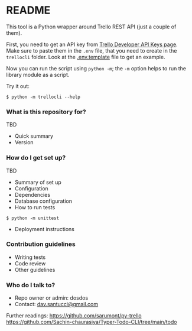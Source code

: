 # README #

This tool is a Python wrapper around Trello REST API (just a couple of them).

First, you need to get an API key from [Trello Developer API Keys page](https://trello.com/app-key).
Make sure to paste them in the `.env` file, that you need to create in the `trellocli` folder.
Look at the [.env.template](trellocli/.env.template) file to get an example.

Now you can run the script using `python -m`; the `-m` option helps to run the library module as a script.

Try it out:

```
$ python -m trellocli --help
```

### What is this repository for? ###

TBD
* Quick summary
* Version

### How do I get set up? ###

TBD
* Summary of set up
* Configuration
* Dependencies
* Database configuration
* How to run tests

```
$ python -m unittest
```

* Deployment instructions

### Contribution guidelines ###

* Writing tests
* Code review
* Other guidelines

### Who do I talk to? ###

* Repo owner or admin: dosdos
* Contact: dav.santucci@gmail.com

Further readings:
https://github.com/sarumont/py-trello
https://github.com/Sachin-chaurasiya/Typer-Todo-CLI/tree/main/todo